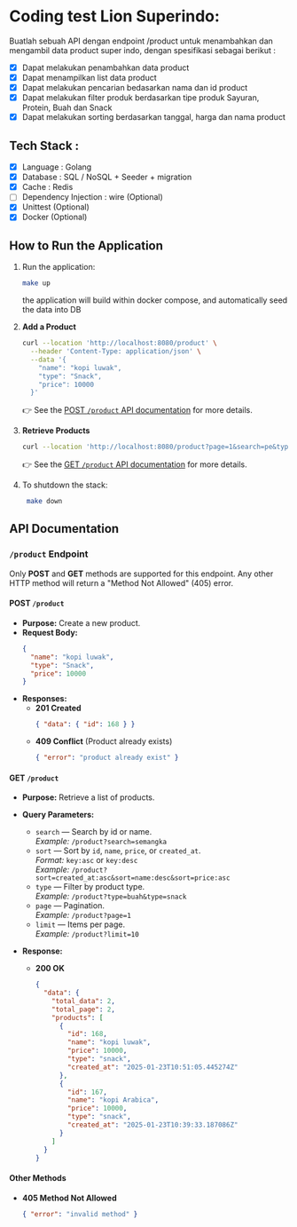 # Coding test Lion Superindo:

Buatlah sebuah API dengan endpoint /product untuk menambahkan dan mengambil data product super
indo, dengan spesifikasi sebagai berikut :

- [x] Dapat melakukan penambahkan data product
- [x] Dapat menampilkan list data product
- [x] Dapat melakukan pencarian bedasarkan nama dan id product
- [x] Dapat melakukan filter produk berdasarkan tipe produk Sayuran, Protein, Buah dan Snack
- [x] Dapat melakukan sorting berdasarkan tanggal, harga dan nama product

## Tech Stack :

- [x] Language : Golang
- [x] Database : SQL / NoSQL + Seeder + migration
- [x] Cache : Redis
- [ ] Dependency Injection : wire (Optional)
- [x] Unittest (Optional)
- [x] Docker (Optional)

## How to Run the Application

1. Run the application:

   ```sh
   make up
   ```

   the application will build within docker compose, and automatically seed the data into DB

2. **Add a Product**

   ```sh
   curl --location 'http://localhost:8080/product' \
     --header 'Content-Type: application/json' \
     --data '{
       "name": "kopi luwak",
       "type": "Snack",
       "price": 10000
     }'
   ```

   👉 See the [POST `/product` API documentation](#post-product) for more details.

3. **Retrieve Products**

   ```sh
   curl --location 'http://localhost:8080/product?page=1&search=pe&type=buah&type=proteinas&sort=id:asc'
   ```

   👉 See the [GET `/product` API documentation](#get-product) for more details.

4. To shutdown the stack:

   ```sh
    make down
   ```

## API Documentation

### `/product` Endpoint

Only **POST** and **GET** methods are supported for this endpoint. Any other HTTP method will return a "Method Not Allowed" (405) error.

#### POST `/product`

- **Purpose:** Create a new product.
- **Request Body:**
  ```json
  {
    "name": "kopi luwak",
    "type": "Snack",
    "price": 10000
  }
  ```
- **Responses:**
  - **201 Created**
    ```json
    { "data": { "id": 168 } }
    ```
  - **409 Conflict** (Product already exists)
    ```json
    { "error": "product already exist" }
    ```

#### GET `/product`

- **Purpose:** Retrieve a list of products.
- **Query Parameters:**

  - `search` — Search by id or name.  
    _Example:_ `/product?search=semangka`
  - `sort` — Sort by `id`, `name`, `price`, or `created_at`.  
    _Format:_ `key:asc` or `key:desc`  
    _Example:_ `/product?sort=created_at:asc&sort=name:desc&sort=price:asc`
  - `type` — Filter by product type.  
    _Example:_ `/product?type=buah&type=snack`
  - `page` — Pagination.  
    _Example:_ `/product?page=1`
  - `limit` — Items per page.  
    _Example:_ `/product?limit=10`

- **Response:**
  - **200 OK**
    ```json
    {
      "data": {
        "total_data": 2,
        "total_page": 2,
        "products": [
          {
            "id": 168,
            "name": "kopi luwak",
            "price": 10000,
            "type": "snack",
            "created_at": "2025-01-23T10:51:05.445274Z"
          },
          {
            "id": 167,
            "name": "kopi Arabica",
            "price": 10000,
            "type": "snack",
            "created_at": "2025-01-23T10:39:33.187086Z"
          }
        ]
      }
    }
    ```

#### Other Methods

- **405 Method Not Allowed**
  ```json
  { "error": "invalid method" }
  ```
